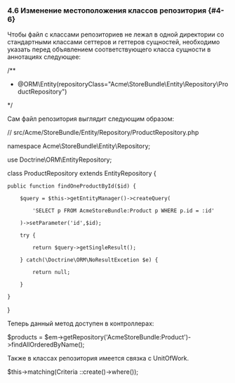 ### 4.6 Изменение местоположения классов репозитория {#4-6}

Чтобы файл с классами репозиториев не лежал в одной директории со стандартными классами сеттеров и геттеров сущностей, необходимо указать перед объявлением соответствующего класса сущности в аннотациях следующее:

/**

* @ORM\Entity(repositoryClass="Acme\StoreBundle\Entity\Repository\ProductRepository")

*/

Сам файл репозитория выглядит следующим образом:

// src/Acme/StoreBundle/Entity/Repository/ProductRepository.php

namespace Acme\StoreBundle\Entity\Repository;

use Doctrine\ORM\EntityRepository;

class ProductRepository extends EntityRepository {

    public function findOneProductById($id) {

        $query = $this->getEntityManager()->createQuery(

            'SELECT p FROM AcmeStoreBundle:Product p WHERE p.id = :id'

        )->setParameter('id',$id);

        try {

            return $query->getSingleResult();

        } catch(\Doctrine\ORM\NoResultExcetion $e) {

            return null;

        }

    }

}

Теперь данный метод доступен в контроллерах:

$products = $em->getRepository('AcmeStoreBundle:Product')->findAllOrderedByName();

Также в классах репозитория имеется связка с UnitOfWork.

$this->matching(Criteria ::create()->where());